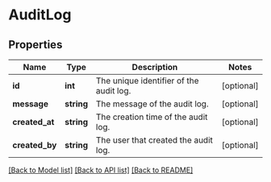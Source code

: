 # AuditLog

## Properties
Name | Type | Description | Notes
------------ | ------------- | ------------- | -------------
**id** | **int** | The unique identifier of the audit log. | [optional] 
**message** | **string** | The message of the audit log. | [optional] 
**created_at** | **string** | The creation time of the audit log. | [optional] 
**created_by** | **string** | The user that created the audit log. | [optional] 

[[Back to Model list]](../README.md#documentation-for-models) [[Back to API list]](../README.md#documentation-for-api-endpoints) [[Back to README]](../README.md)


